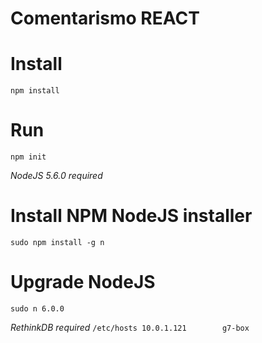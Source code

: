 # Comentarismo REACT

# Install
`npm install`

# Run
`npm init`

*NodeJS 5.6.0 required*

# Install NPM NodeJS installer
`sudo npm install -g n`

# Upgrade NodeJS
`sudo n 6.0.0`

*RethinkDB required*
`/etc/hosts
10.0.1.121        g7-box`